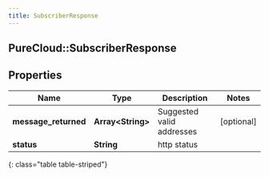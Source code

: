 ```yaml
---
title: SubscriberResponse
---
```

## PureCloud::SubscriberResponse

## Properties

|Name | Type | Description | Notes|
|------------ | ------------- | ------------- | -------------|
| **message_returned** | **Array&lt;String&gt;** | Suggested valid addresses | [optional] |
| **status** | **String** | http status | |
{: class="table table-striped"}


